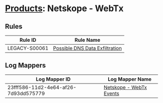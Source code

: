 # [Products](README.md): Netskope - WebTx

## Rules

|Rule ID|Rule Name|
|----|----|
|LEGACY-S00061|[Possible DNS Data Exfiltration](../rules/LEGACY-S00061.md)|


## Log Mappers

|Log Mapper ID|Log Mapper Name|
|----|----|
|23fff586-11d2-4e64-af26-7d93dd575779|[Netskope - WebTx Events](../mappings/23fff586-11d2-4e64-af26-7d93dd575779.md)|


